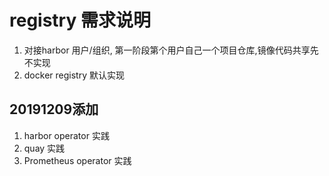 # registry 需求说明

1. 对接harbor 用户/组织, 第一阶段第个用户自己一个项目仓库,镜像代码共享先不实现
2. docker registry 默认实现


## 20191209添加
1. harbor operator 实践
2. quay 实践
3. Prometheus operator 实践